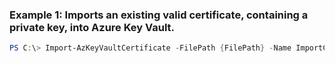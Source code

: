 ### Example 1: Imports an existing valid certificate, containing a private key, into Azure Key Vault.
```powershell
PS C:\> Import-AzKeyVaultCertificate -FilePath {FilePath} -Name ImportCert01 -Password {Password} -VaultName ContosoKV01
```

